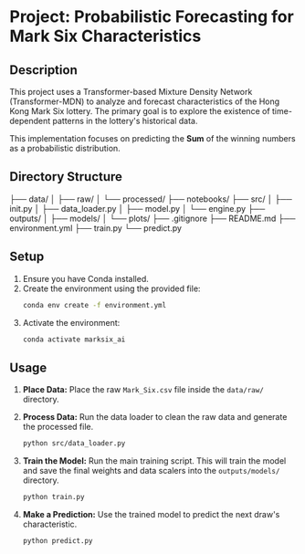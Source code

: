 # Project: Probabilistic Forecasting for Mark Six Characteristics

## Description

This project uses a Transformer-based Mixture Density Network (Transformer-MDN) to analyze and forecast characteristics of the Hong Kong Mark Six lottery. The primary goal is to explore the existence of time-dependent patterns in the lottery's historical data.

This implementation focuses on predicting the **Sum** of the winning numbers as a probabilistic distribution.

## Directory Structure
├── data/
│   ├── raw/
│   └── processed/
├── notebooks/
├── src/
│   ├── init.py
│   ├── data_loader.py
│   ├── model.py
│   └── engine.py
├── outputs/
│   ├── models/
│   └── plots/
├── .gitignore
├── README.md
├── environment.yml
├── train.py
└── predict.py

## Setup

1.  Ensure you have Conda installed.
2.  Create the environment using the provided file:
    ```bash
    conda env create -f environment.yml
    ```
3.  Activate the environment:
    ```bash
    conda activate marksix_ai
    ```

## Usage

1.  **Place Data:** Place the raw `Mark_Six.csv` file inside the `data/raw/` directory.

2.  **Process Data:** Run the data loader to clean the raw data and generate the processed file.
    ```bash
    python src/data_loader.py
    ```

3.  **Train the Model:** Run the main training script. This will train the model and save the final weights and data scalers into the `outputs/models/` directory.
    ```bash
    python train.py
    ```

4.  **Make a Prediction:** Use the trained model to predict the next draw's characteristic.
    ```bash
    python predict.py
    ```